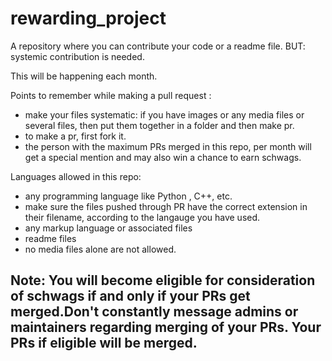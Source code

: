 # rewarding_project
A repository where you can contribute your code or a readme file. BUT: systemic contribution is needed. 

This will be happening each month.

Points to remember while making a pull request :
- make your files systematic: if you have images or any media files or several files, then put them together in a folder and then make pr.
- to make a pr, first fork it.
- the person with the maximum PRs merged in this repo, per month will get a special mention and may also win a chance to earn schwags.

Languages allowed in this repo:
- any programming language like Python , C++, etc.
- make sure the files pushed through PR have the correct extension in their filename, according to the langauge you have used.
- any markup language or associated files
- readme files
- no media files alone are not allowed.

## Note: You will become eligible for consideration of schwags if and only if your PRs get merged.Don't constantly message admins or maintainers regarding merging of your PRs. Your PRs if eligible will be merged.

